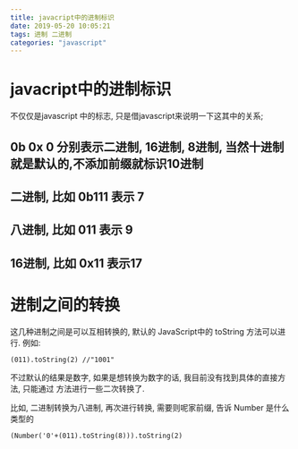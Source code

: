 ```yaml
---
title: javacript中的进制标识
date: 2019-05-20 10:05:21
tags: 进制 二进制
categories: "javascript"
---
```


# javacript中的进制标识

不仅仅是javascript 中的标志, 只是借javascript来说明一下这其中的关系;

## 0b 0x 0  分别表示二进制, 16进制, 8进制, 当然十进制就是默认的,不添加前缀就标识10进制

## 二进制, 比如 0b111 表示 7
## 八进制, 比如 011 表示 9
## 16进制, 比如 0x11 表示17

# 进制之间的转换
这几种进制之间是可以互相转换的, 默认的 JavaScript中的 toString  方法可以进行.
例如:

```
(011).toString(2) //"1001"
```
不过默认的结果是数字, 如果是想转换为数字的话, 我目前没有找到具体的直接方法, 只能通过
方法进行一些二次转换了.

比如, 二进制转换为八进制, 再次进行转换, 需要则呢家前缀, 告诉 Number 是什么类型的
```
(Number('0'+(011).toString(8))).toString(2)
````

